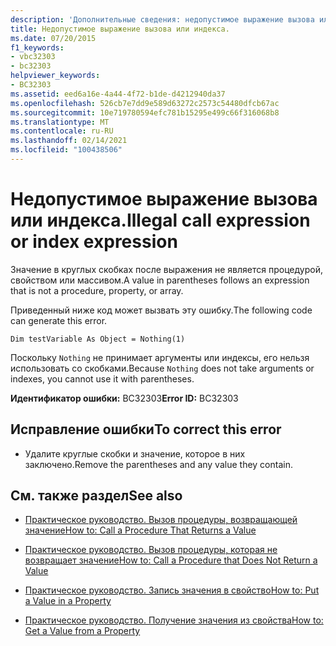 ```yaml
---
description: 'Дополнительные сведения: недопустимое выражение вызова или выражение индекса'
title: Недопустимое выражение вызова или индекса.
ms.date: 07/20/2015
f1_keywords:
- vbc32303
- bc32303
helpviewer_keywords:
- BC32303
ms.assetid: eed6a16e-4a44-4f72-b1de-d4212940da37
ms.openlocfilehash: 526cb7e7dd9e589d63272c2573c54480dfcb67ac
ms.sourcegitcommit: 10e719780594efc781b15295e499c66f316068b8
ms.translationtype: MT
ms.contentlocale: ru-RU
ms.lasthandoff: 02/14/2021
ms.locfileid: "100438506"
---
```

# <a name="illegal-call-expression-or-index-expression"></a><span data-ttu-id="626c8-103">Недопустимое выражение вызова или индекса.</span><span class="sxs-lookup"><span data-stu-id="626c8-103">Illegal call expression or index expression</span></span>

<span data-ttu-id="626c8-104">Значение в круглых скобках после выражения не является процедурой, свойством или массивом.</span><span class="sxs-lookup"><span data-stu-id="626c8-104">A value in parentheses follows an expression that is not a procedure, property, or array.</span></span>  
  
 <span data-ttu-id="626c8-105">Приведенный ниже код может вызвать эту ошибку.</span><span class="sxs-lookup"><span data-stu-id="626c8-105">The following code can generate this error.</span></span>  
  
 `Dim testVariable As Object = Nothing(1)`  
  
 <span data-ttu-id="626c8-106">Поскольку `Nothing` не принимает аргументы или индексы, его нельзя использовать со скобками.</span><span class="sxs-lookup"><span data-stu-id="626c8-106">Because `Nothing` does not take arguments or indexes, you cannot use it with parentheses.</span></span>  
  
 <span data-ttu-id="626c8-107">**Идентификатор ошибки:** BC32303</span><span class="sxs-lookup"><span data-stu-id="626c8-107">**Error ID:** BC32303</span></span>  
  
## <a name="to-correct-this-error"></a><span data-ttu-id="626c8-108">Исправление ошибки</span><span class="sxs-lookup"><span data-stu-id="626c8-108">To correct this error</span></span>  
  
- <span data-ttu-id="626c8-109">Удалите круглые скобки и значение, которое в них заключено.</span><span class="sxs-lookup"><span data-stu-id="626c8-109">Remove the parentheses and any value they contain.</span></span>  
  
## <a name="see-also"></a><span data-ttu-id="626c8-110">См. также раздел</span><span class="sxs-lookup"><span data-stu-id="626c8-110">See also</span></span>

- [<span data-ttu-id="626c8-111">Практическое руководство. Вызов процедуры, возвращающей значение</span><span class="sxs-lookup"><span data-stu-id="626c8-111">How to: Call a Procedure That Returns a Value</span></span>](../programming-guide/language-features/procedures/how-to-call-a-procedure-that-returns-a-value.md)
- [<span data-ttu-id="626c8-112">Практическое руководство. Вызов процедуры, которая не возвращает значение</span><span class="sxs-lookup"><span data-stu-id="626c8-112">How to: Call a Procedure that Does Not Return a Value</span></span>](../programming-guide/language-features/procedures/how-to-call-a-procedure-that-does-not-return-a-value.md)

- [<span data-ttu-id="626c8-113">Практическое руководство. Запись значения в свойство</span><span class="sxs-lookup"><span data-stu-id="626c8-113">How to: Put a Value in a Property</span></span>](../programming-guide/language-features/procedures/how-to-put-a-value-in-a-property.md)
- [<span data-ttu-id="626c8-114">Практическое руководство. Получение значения из свойства</span><span class="sxs-lookup"><span data-stu-id="626c8-114">How to: Get a Value from a Property</span></span>](../programming-guide/language-features/procedures/how-to-get-a-value-from-a-property.md)
